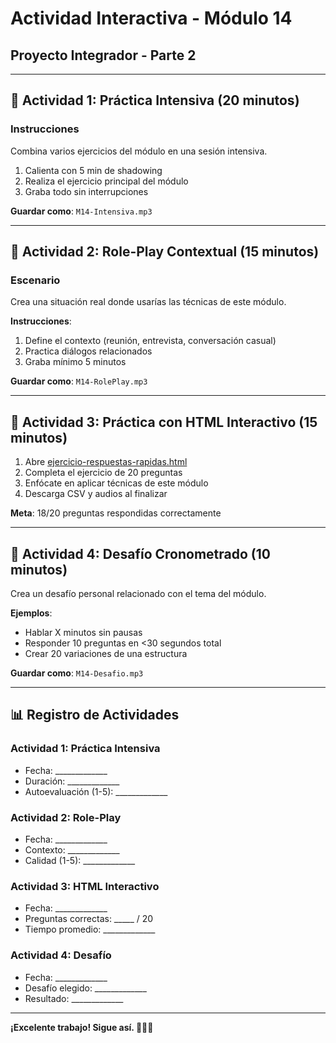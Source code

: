 # Actividad Interactiva - Módulo 14
## Proyecto Integrador - Parte 2

---

## 🎯 Actividad 1: Práctica Intensiva (20 minutos)

### Instrucciones
Combina varios ejercicios del módulo en una sesión intensiva.

1. Calienta con 5 min de shadowing
2. Realiza el ejercicio principal del módulo
3. Graba todo sin interrupciones

**Guardar como**: `M14-Intensiva.mp3`

---

## 🎯 Actividad 2: Role-Play Contextual (15 minutos)

### Escenario
Crea una situación real donde usarías las técnicas de este módulo.

**Instrucciones**:
1. Define el contexto (reunión, entrevista, conversación casual)
2. Practica diálogos relacionados
3. Graba mínimo 5 minutos

**Guardar como**: `M14-RolePlay.mp3`

---

## 🎯 Actividad 3: Práctica con HTML Interactivo (15 minutos)

1. Abre [ejercicio-respuestas-rapidas.html](../ejercicio-respuestas-rapidas.html)
2. Completa el ejercicio de 20 preguntas
3. Enfócate en aplicar técnicas de este módulo
4. Descarga CSV y audios al finalizar

**Meta**: 18/20 preguntas respondidas correctamente

---

## 🎯 Actividad 4: Desafío Cronometrado (10 minutos)

Crea un desafío personal relacionado con el tema del módulo.

**Ejemplos**:
- Hablar X minutos sin pausas
- Responder 10 preguntas en <30 segundos total
- Crear 20 variaciones de una estructura

**Guardar como**: `M14-Desafio.mp3`

---

## 📊 Registro de Actividades

### Actividad 1: Práctica Intensiva
- Fecha: _____________
- Duración: _____________
- Autoevaluación (1-5): _____________

### Actividad 2: Role-Play
- Fecha: _____________
- Contexto: _____________
- Calidad (1-5): _____________

### Actividad 3: HTML Interactivo
- Fecha: _____________
- Preguntas correctas: _____ / 20
- Tiempo promedio: _____________

### Actividad 4: Desafío
- Fecha: _____________
- Desafío elegido: _____________
- Resultado: _____________

---

**¡Excelente trabajo! Sigue así. 🎯🇫🇷**
